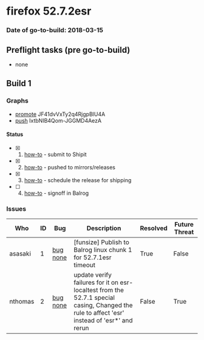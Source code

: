 # firefox 52.7.2esr

### Date of go-to-build: 2018-03-15

## Preflight tasks (pre go-to-build)
- none

## Build 1  

### Graphs
* [promote](https://tools.taskcluster.net/push-inspector/#/JF41dvVxTy2q4RjgpBlU4A) JF41dvVxTy2q4RjgpBlU4A
* [push](https://tools.taskcluster.net/push-inspector/#/IxtbNIB4Qom-JGGMD4AezA) IxtbNIB4Qom-JGGMD4AezA


#### Status
- [x] 1.  [how-to](https://wiki.mozilla.org/Release:Release_Automation_on_Mercurial:Starting_a_Release#Submit_to_Ship_It)  - submit to Shipit
- [x] 2.  [how-to](https://github.com/mozilla-releng/releasewarrior-2.0/blob/master/docs/release-promotion/desktop/historic_relpro.md#2-push-to-releases-dir-mirrors)  - pushed to mirrors/releases
- [x] 3.  [how-to](https://github.com/mozilla-releng/releasewarrior-2.0/blob/master/docs/release-promotion/desktop/historic_relpro.md#4-publish-release)  - schedule the release for shipping
- [ ] 4.  [how-to](https://github.com/mozilla-releng/releasewarrior-2.0/blob/master/docs/release-promotion/desktop/historic_relpro.md#3-signoffs)  - signoff in Balrog

### Issues
| Who                 | ID               | Bug                                                                 | Description                | Resolved                | Future Threat                |
| ------------------- | ---------------- | ------------------------------------------------------------------- | -------------------------- | ----------------------- | ---------------------------- |
| asasaki  | 1 | [bug none](https://bugzil.la/none)        | [funsize] Publish to Balrog linux chunk 1 for 52.7.1esr timeout | True | False |
| nthomas  | 2 | [bug none](https://bugzil.la/none)        | update verify failures for it on esr-localtest from the 52.7.1 special casing, Changed the rule to affect 'esr' instead of 'esr*' and rerun | False | True |

